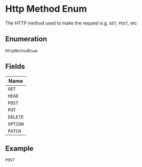 
# Http Method Enum

The HTTP method used to make the request e.g. `GET`, `POST`, etc

## Enumeration

`HttpMethodEnum`

## Fields

| Name |
|  --- |
| `GET` |
| `HEAD` |
| `POST` |
| `PUT` |
| `DELETE` |
| `OPTION` |
| `PATCH` |

## Example

```
POST
```

